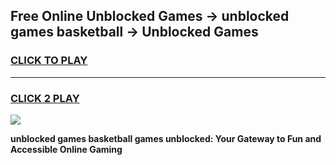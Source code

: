 
## Free Online Unblocked Games → unblocked games basketball → Unblocked Games
<h3>
<a href="https://premium.freeplayer.one?title=unblocked_games_basketball&ref=21F">CLICK TO PLAY</a></h3>
<hr>

<h3>
<a href="https://premium.freeplayer.one?title=unblocked_games_basketball&ref=21F">CLICK 2 PLAY</a>
  
</h3>

<a href="https://premium.freeplayer.one?title=unblocked_games_basketball&ref=21F/"><img src="https://clearcache.store/games.png"></a>


**unblocked games basketball games unblocked: Your Gateway to Fun and Accessible Online Gaming**
